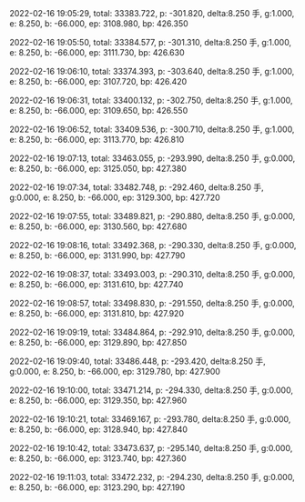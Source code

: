 2022-02-16 19:05:29, total: 33383.722, p: -301.820, delta:8.250 手, g:1.000, e: 8.250, b: -66.000, ep: 3108.980, bp: 426.350

2022-02-16 19:05:50, total: 33384.577, p: -301.310, delta:8.250 手, g:1.000, e: 8.250, b: -66.000, ep: 3111.730, bp: 426.630

2022-02-16 19:06:10, total: 33374.393, p: -303.640, delta:8.250 手, g:1.000, e: 8.250, b: -66.000, ep: 3107.720, bp: 426.420

2022-02-16 19:06:31, total: 33400.132, p: -302.750, delta:8.250 手, g:1.000, e: 8.250, b: -66.000, ep: 3109.650, bp: 426.550

2022-02-16 19:06:52, total: 33409.536, p: -300.710, delta:8.250 手, g:1.000, e: 8.250, b: -66.000, ep: 3113.770, bp: 426.810

2022-02-16 19:07:13, total: 33463.055, p: -293.990, delta:8.250 手, g:0.000, e: 8.250, b: -66.000, ep: 3125.050, bp: 427.380

2022-02-16 19:07:34, total: 33482.748, p: -292.460, delta:8.250 手, g:0.000, e: 8.250, b: -66.000, ep: 3129.300, bp: 427.720

2022-02-16 19:07:55, total: 33489.821, p: -290.880, delta:8.250 手, g:0.000, e: 8.250, b: -66.000, ep: 3130.560, bp: 427.680

2022-02-16 19:08:16, total: 33492.368, p: -290.330, delta:8.250 手, g:0.000, e: 8.250, b: -66.000, ep: 3131.990, bp: 427.790

2022-02-16 19:08:37, total: 33493.003, p: -290.310, delta:8.250 手, g:0.000, e: 8.250, b: -66.000, ep: 3131.610, bp: 427.740

2022-02-16 19:08:57, total: 33498.830, p: -291.550, delta:8.250 手, g:0.000, e: 8.250, b: -66.000, ep: 3131.810, bp: 427.920

2022-02-16 19:09:19, total: 33484.864, p: -292.910, delta:8.250 手, g:0.000, e: 8.250, b: -66.000, ep: 3129.890, bp: 427.850

2022-02-16 19:09:40, total: 33486.448, p: -293.420, delta:8.250 手, g:0.000, e: 8.250, b: -66.000, ep: 3129.780, bp: 427.900

2022-02-16 19:10:00, total: 33471.214, p: -294.330, delta:8.250 手, g:0.000, e: 8.250, b: -66.000, ep: 3129.350, bp: 427.960

2022-02-16 19:10:21, total: 33469.167, p: -293.780, delta:8.250 手, g:0.000, e: 8.250, b: -66.000, ep: 3128.940, bp: 427.840

2022-02-16 19:10:42, total: 33473.637, p: -295.140, delta:8.250 手, g:0.000, e: 8.250, b: -66.000, ep: 3123.740, bp: 427.360

2022-02-16 19:11:03, total: 33472.232, p: -294.230, delta:8.250 手, g:0.000, e: 8.250, b: -66.000, ep: 3123.290, bp: 427.190